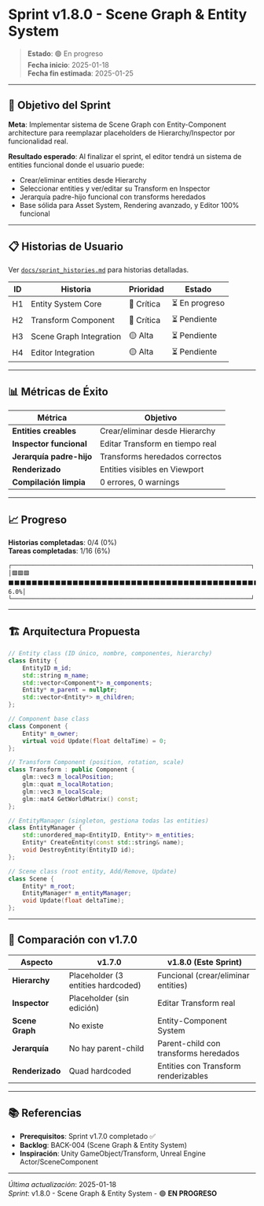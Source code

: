 ﻿# Sprint v1.8.0 - Scene Graph & Entity System

> **Estado**: 🟢 En progreso  
> **Fecha inicio**: 2025-01-18  
> **Fecha fin estimada**: 2025-01-25

---

## 🎯 Objetivo del Sprint

**Meta**: Implementar sistema de Scene Graph con Entity-Component architecture para reemplazar placeholders de Hierarchy/Inspector por funcionalidad real.

**Resultado esperado**: Al finalizar el sprint, el editor tendrá un sistema de entities funcional donde el usuario puede:
- Crear/eliminar entities desde Hierarchy
- Seleccionar entities y ver/editar su Transform en Inspector
- Jerarquía padre-hijo funcional con transforms heredados
- Base sólida para Asset System, Rendering avanzado, y Editor 100% funcional

---

## 📋 Historias de Usuario

Ver [`docs/sprint_histories.md`](sprint_histories.md) para historias detalladas.

| ID | Historia | Prioridad | Estado |
|----|----------|-----------|--------|
| H1 | Entity System Core | 🔴 Crítica | ⏳ En progreso |
| H2 | Transform Component | 🔴 Crítica | ⏳ Pendiente |
| H3 | Scene Graph Integration | 🟡 Alta | ⏳ Pendiente |
| H4 | Editor Integration | 🟡 Alta | ⏳ Pendiente |

---

## 📊 Métricas de Éxito

| Métrica | Objetivo |
|---------|----------|
| **Entities creables** | Crear/eliminar desde Hierarchy |
| **Inspector funcional** | Editar Transform en tiempo real |
| **Jerarquía padre-hijo** | Transforms heredados correctos |
| **Renderizado** | Entities visibles en Viewport |
| **Compilación limpia** | 0 errores, 0 warnings |

---

## 📈 Progreso

**Historias completadas**: 0/4 (0%)  
**Tareas completadas**: 1/16 (6%)

```
┌────────────────────────────────────────────────────────────────────┐
│🟩🟩🟩⬛⬛⬛⬛⬛⬛⬛⬛⬛⬛⬛⬛⬛⬛⬛⬛⬛⬛⬛⬛⬛⬛⬛⬛⬛⬛⬛⬛⬛⬛⬛⬛⬛⬛⬛⬛⬛⬛⬛⬛⬛⬛⬛⬛⬛⬛⬛ 6.0%│
└────────────────────────────────────────────────────────────────────┘
```

---

## 🏗️ Arquitectura Propuesta

```cpp
// Entity class (ID único, nombre, componentes, hierarchy)
class Entity {
    EntityID m_id;
    std::string m_name;
    std::vector<Component*> m_components;
    Entity* m_parent = nullptr;
    std::vector<Entity*> m_children;
};

// Component base class
class Component {
    Entity* m_owner;
    virtual void Update(float deltaTime) = 0;
};

// Transform Component (position, rotation, scale)
class Transform : public Component {
    glm::vec3 m_localPosition;
    glm::quat m_localRotation;
    glm::vec3 m_localScale;
    glm::mat4 GetWorldMatrix() const;
};

// EntityManager (singleton, gestiona todas las entities)
class EntityManager {
    std::unordered_map<EntityID, Entity*> m_entities;
    Entity* CreateEntity(const std::string& name);
    void DestroyEntity(EntityID id);
};

// Scene class (root entity, Add/Remove, Update)
class Scene {
    Entity* m_root;
    EntityManager* m_entityManager;
    void Update(float deltaTime);
};
```

---

## 🎯 Comparación con v1.7.0

| Aspecto | v1.7.0 | v1.8.0 (Este Sprint) |
|---------|--------|----------------------|
| **Hierarchy** | Placeholder (3 entities hardcoded) | Funcional (crear/eliminar entities) |
| **Inspector** | Placeholder (sin edición) | Editar Transform real |
| **Scene Graph** | No existe | Entity-Component System |
| **Jerarquía** | No hay parent-child | Parent-child con transforms heredados |
| **Renderizado** | Quad hardcoded | Entities con Transform renderizables |

---

## 📚 Referencias

- **Prerequisitos**: Sprint v1.7.0 completado ✅
- **Backlog**: BACK-004 (Scene Graph & Entity System)
- **Inspiración**: Unity GameObject/Transform, Unreal Engine Actor/SceneComponent

---

*Última actualización*: 2025-01-18  
*Sprint*: v1.8.0 - Scene Graph & Entity System - 🟢 **EN PROGRESO**
